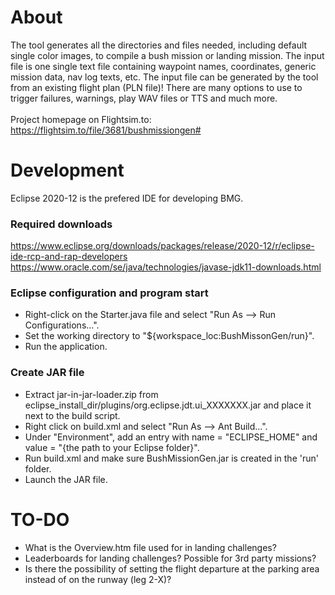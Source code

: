 # About

The tool generates all the directories and files needed, including default single color images, to compile a bush mission or landing mission. The input file is one single text file containing waypoint names, coordinates, generic mission data, nav log texts, etc. The input file can be generated by the tool from an existing flight plan (PLN file)! There are many options to use to trigger failures, warnings, play WAV files or TTS and much more.<br><br>
Project homepage on Flightsim.to:<br>
https://flightsim.to/file/3681/bushmissiongen#

# Development

Eclipse 2020-12 is the prefered IDE for developing BMG.

### Required downloads ###

https://www.eclipse.org/downloads/packages/release/2020-12/r/eclipse-ide-rcp-and-rap-developers<br>
https://www.oracle.com/se/java/technologies/javase-jdk11-downloads.html

### Eclipse configuration and program start

* Right-click on the Starter.java file and select "Run As --> Run Configurations...".<br/>
* Set the working directory to "${workspace_loc:BushMissonGen/run}".
* Run the application.

### Create JAR file

* Extract jar-in-jar-loader.zip from eclipse_install_dir/plugins/org.eclipse.jdt.ui_XXXXXXX.jar and place it next to the build script.
* Right click on build.xml and select "Run As --> Ant Build...".<br/>
* Under "Environment", add an entry with name = "ECLIPSE_HOME" and value = "{the path to your Eclipse folder}".<br/>
* Run build.xml and make sure BushMissionGen.jar is created in the 'run' folder.
* Launch the JAR file.

# TO-DO

* What is the Overview.htm file used for in landing challenges?<br/>
* Leaderboards for landing challenges? Possible for 3rd party missions?<br/>
* Is there the possibility of setting the flight departure at the parking area instead of on the runway (leg 2-X)?
